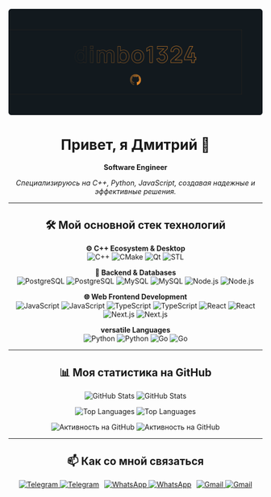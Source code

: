 <div align="center">

<p align="center">
  <picture>
    <source media="(prefers-color-scheme: dark)" srcset="assets/dark_theme_title.png">
    <source media="(prefers-color-scheme: light)" srcset="assets/white_theme_title.png">
    <img alt="Приветственный баннер" src="assets/white_theme_title.png"> </picture>
</p>

<h1>Привет, я Дмитрий 👋</h1>
<p><strong>Software Engineer</strong></p>
<p align="center"><em>Специализируюсь на C++, Python, JavaScript, создавая надежные и эффективные решения.</em></p>

---

## 🛠️ Мой основной стек технологий

<p align="center">
  <strong>⚙️ C++ Ecosystem & Desktop</strong><br/>
  <img alt="C++" src="https://img.shields.io/badge/C++%20(17%2B)-FFFDFB?style=for-the-badge&logo=cplusplus&logoColor=053D65#gh-light-mode-only" />
  <img alt="CMake" src="https://img.shields.io/badge/CMake-FFFDFB?style=for-the-badge&logo=cmake&logoColor=053D65#gh-light-mode-only" />
  <img alt="Qt" src="https://img.shields.io/badge/Qt-FFFDFB?style=for-the-badge&logo=qt&logoColor=2AA3AC#gh-light-mode-only" />
  <img alt="STL" src="https://img.shields.io/badge/STL-FFFDFB?style=for-the-badge&logoColor=053D65#gh-light-mode-only" />
</p>

<p align="center">
  <strong>💾 Backend & Databases</strong><br/>
  <img alt="PostgreSQL" src="https://img.shields.io/badge/PostgreSQL-13171C?style=for-the-badge&logo=postgresql&logoColor=E1E3E1#gh-dark-mode-only" />
  <img alt="PostgreSQL" src="https://img.shields.io/badge/PostgreSQL-FFFDFB?style=for-the-badge&logo=postgresql&logoColor=053D65#gh-light-mode-only" />
  <img alt="MySQL" src="https://img.shields.io/badge/MySQL-13171C?style=for-the-badge&logo=mysql&logoColor=E1E3E1#gh-dark-mode-only" />
  <img alt="MySQL" src="https://img.shields.io/badge/MySQL-FFFDFB?style=for-the-badge&logo=mysql&logoColor=053D65#gh-light-mode-only" />
  <img alt="Node.js" src="https://img.shields.io/badge/Node.js-13171C?style=for-the-badge&logo=node.js&logoColor=E1E3E1#gh-dark-mode-only" />
  <img alt="Node.js" src="https://img.shields.io/badge/Node.js-FFFDFB?style=for-the-badge&logo=node.js&logoColor=2AA3AC#gh-light-mode-only" />
</p>

<p align="center">
  <strong>🌐 Web Frontend Development</strong><br/>
  <img alt="JavaScript" src="https://img.shields.io/badge/JavaScript-13171C?style=for-the-badge&logo=javascript&logoColor=E1E3E1#gh-dark-mode-only" />
  <img alt="JavaScript" src="https://img.shields.io/badge/JavaScript-FFFDFB?style=for-the-badge&logo=javascript&logoColor=FA8D2A#gh-light-mode-only" />
  <img alt="TypeScript" src="https://img.shields.io/badge/TypeScript-13171C?style=for-the-badge&logo=typescript&logoColor=E1E3E1#gh-dark-mode-only" />
  <img alt="TypeScript" src="https://img.shields.io/badge/TypeScript-FFFDFB?style=for-the-badge&logo=typescript&logoColor=053D65#gh-light-mode-only" />
  <img alt="React" src="https://img.shields.io/badge/React-13171C?style=for-the-badge&logo=react&logoColor=E1E3E1#gh-dark-mode-only" />
  <img alt="React" src="https://img.shields.io/badge/React-FFFDFB?style=for-the-badge&logo=react&logoColor=2AA3AC#gh-light-mode-only" />
  <img alt="Next.js" src="https://img.shields.io/badge/Next.js-13171C?style=for-the-badge&logo=next.js&logoColor=E1E3E1#gh-dark-mode-only" />
  <img alt="Next.js" src="https://img.shields.io/badge/Next.js-FFFDFB?style=for-the-badge&logo=next.js&logoColor=053D65#gh-light-mode-only" />
</p>

<p align="center">
  <strong> versatile Languages</strong><br/>
  <img alt="Python" src="https://img.shields.io/badge/Python-13171C?style=for-the-badge&logo=python&logoColor=E1E3E1#gh-dark-mode-only" />
  <img alt="Python" src="https://img.shields.io/badge/Python-FFFDFB?style=for-the-badge&logo=python&logoColor=FA8D2A#gh-light-mode-only" />
  <img alt="Go" src="https://img.shields.io/badge/Go-13171C?style=for-the-badge&logo=go&logoColor=E1E3E1#gh-dark-mode-only" />
  <img alt="Go" src="https://img.shields.io/badge/Go-FFFDFB?style=for-the-badge&logo=go&logoColor=2AA3AC#gh-light-mode-only" />
</p>

---

## 📊 Моя статистика на GitHub

<p align="center">
  <img alt="GitHub Stats" src="https://github-readme-stats.vercel.app/api?username=dimbo1324&show_icons=true&hide_border=true&rank_icon=github&card_width=450&bg_color=13171C&title_color=E1E3E1&text_color=E1E3E1&icon_color=E1E3E1&ring_color=922F1E#gh-dark-mode-only" />
  <img alt="GitHub Stats" src="https://github-readme-stats.vercel.app/api?username=dimbo1324&show_icons=true&hide_border=true&rank_icon=github&card_width=450&bg_color=FFFDFB&title_color=053D65&text_color=053D65&icon_color=2AA3AC&ring_color=FA8D2A#gh-light-mode-only" />
</p>
<p align="center">
  <img alt="Top Languages" src="https://github-readme-stats.vercel.app/api/top-langs/?username=dimbo1324&layout=compact&hide_border=true&card_width=450&bg_color=13171C&title_color=E1E3E1&text_color=E1E3E1&langs_count=8#gh-dark-mode-only" />
  <img alt="Top Languages" src="https://github-readme-stats.vercel.app/api/top-langs/?username=dimbo1324&layout=compact&hide_border=true&card_width=450&bg_color=FFFDFB&title_color=053D65&text_color=053D65&langs_count=8#gh-light-mode-only" />
</p>

<p align="center">
  <img alt="Активность на GitHub" src="https://github-readme-activity-graph.vercel.app/graph?username=dimbo1324&hide_border=true&area=true&bg_color=13171C&color=E1E3E1&line=922F1E&point=E1E3E1&area_color=922F1E#gh-dark-mode-only" />
  <img alt="Активность на GitHub" src="https://github-readme-activity-graph.vercel.app/graph?username=dimbo1324&hide_border=true&area=true&bg_color=FFFDFB&color=053D65&line=2AA3AC&point=053D65&area_color=2AA3AC#gh-light-mode-only" />
</p>

---

## 📫 Как со мной связаться

<p align="center" style="display: flex; justify-content: center; align-items: center; gap: 10px;">
  <a href="https://t.me/dimbo1324" title="Telegram">
    <img alt="Telegram" src="https://img.shields.io/badge/Telegram-13171C?style=for-the-badge&logo=telegram&logoColor=2CA5E0#gh-dark-mode-only" />
    <img alt="Telegram" src="https://img.shields.io/badge/Telegram-FFFDFB?style=for-the-badge&logo=telegram&logoColor=2CA5E0#gh-light-mode-only" />
  </a>
  <a href="https://wa.me/79049265729" title="WhatsApp">
    <img alt="WhatsApp" src="https://img.shields.io/badge/WhatsApp-13171C?style=for-the-badge&logo=whatsapp&logoColor=25D366#gh-dark-mode-only" />
    <img alt="WhatsApp" src="https://img.shields.io/badge/WhatsApp-FFFDFB?style=for-the-badge&logo=whatsapp&logoColor=25D366#gh-light-mode-only" />
  </a>
  <a href="mailto:dimaprihodko180@gmail.com" title="Gmail">
    <img alt="Gmail" src="https://img.shields.io/badge/Gmail-13171C?style=for-the-badge&logo=gmail&logoColor=D14836#gh-dark-mode-only" />
    <img alt="Gmail" src="https://img.shields.io/badge/Gmail-FFFDFB?style=for-the-badge&logo=gmail&logoColor=D14836#gh-light-mode-only" />
  </a>
</p>

</div>
